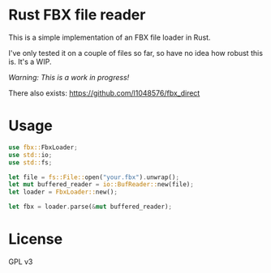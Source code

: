 # Rust FBX file reader

This is a simple implementation of an FBX file loader in Rust.

I've only tested it on a couple of files so far, so have no idea how robust
this is.  It's a WIP.

*Warning: This is a work in progress!*

There also exists: https://github.com/l1048576/fbx_direct


# Usage

```RUST
use fbx::FbxLoader;
use std::io;
use std::fs;

let file = fs::File::open("your.fbx").unwrap();
let mut buffered_reader = io::BufReader::new(file);
let loader = FbxLoader::new();

let fbx = loader.parse(&mut buffered_reader);
```

# License

GPL v3
